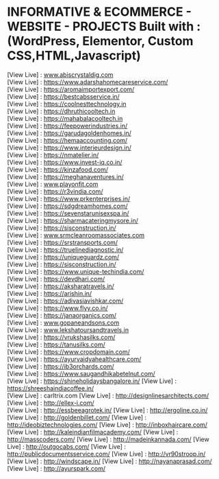 # INFORMATIVE & ECOMMERCE - WEBSITE - PROJECTS   Built with :(WordPress, Elementor, Custom CSS,HTML,Javascript)
[View Live] : www.abiscrystaldig.com                       
[View Live] : https://www.adarshahomecareservice.com/      
[View Live] : https://aromaimportexport.com/               
[View Live] : https://bestcabsservice.in/                  
[View Live] : https://coolnesttechnology.in                
[View Live] : https://dhruthicooltech.in                   
[View Live] : https://mahabalacooltech.in                  
[View Live] : https://feepowerindustries.in/               
[View Live] : https://garudagoldenhomes.in/                
[View Live] : https://hemaaccounting.com/                  
[View Live] : https://www.interieurdesign.in/             
[View Live] : https://nmatelier.in/                        
[View Live] : https://www.invest-iq.co.in/                 
[View Live] : https://kinzafood.com/                       
[View Live] : https://meghanaventures.in/               
[View Live] : www.playonfit.com                            
[View Live] : https://r3vindia.com/                        
[View Live] : https://www.prkenterprises.in/               
[View Live] : https://sdgdreamhomes.com/           
[View Live] : https://sevenstarunisexspa.in/           
[View Live] : https://sharmacateringmysore.in/             
[View Live] : https://sisconstruction.in/              
[View Live] : www.srmcleanroomassociates.com               
[View Live] : https://srstransports.com/                   
[View Live] : https://truelinediagnostic.in/               
[View Live] : https://uniqueguardz.com/                    
[View Live] : https://sisconstruction.in/                  
[View Live] : https://www.unique-techindia.com/      
[View Live] : https://devdhari.com/      
[View Live] : https://aksharatravels.in/   
[View Live] : https://arishin.in/      
[View Live] : https://adivasiavishkar.com/    
[View Live] : https://www.flyy.co.in/     
[View Live] : https://janaorganics.com/      
[View Live] : www.gopaneandsons.com   
[View Live] : www.lekshatoursandtravels.in   
[View Live] : https://vrukshasilks.com/   
[View Live] : https://tanusilks.com/    
[View Live] : https://www.cropdomain.com/    
[View Live] : https://ayurvaidyahealthcare.com/     
[View Live] : https://ib3orchards.com/    
[View Live] : https://www.saugandhikabetelnut.com/   
[View Live] : https://shineholidaysbangalore.in/
[View Live] : https://shreeshaindiacoffee.in/  
[View Live] : carltrix.com
[View Live] : http://designlinesarchitects.com/  
[View Live] : http://ellex-i.com/   
[View Live] : http://essbeeagrotek.in/
[View Live] : http://ergoline.co.in/
[View Live] : http://goldenbillet.com/
[View Live] : http://ideobiztechnologies.com/
[View Live] : http://inboxhaircare.com/
[View Live] : http://kaleindianfilmacademy.com/
[View Live] : http://masscoders.com/
[View Live] : http://madeinkannada.com/
[View Live] : http://outgocabs.com/
[View Live] : http://publicdocumentsservice.com/
[View Live] : http://vr90stroop.in/  
[View Live] : http://windscape.in/
[View Live] : http://nayanaprasad.com/
[View Live] : http://ayurspark.com/ 
